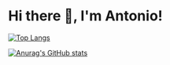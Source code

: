 # Hi there 👋, I'm Antonio!

[![Top Langs](https://github-readme-stats.vercel.app/api/top-langs/?username=antoniolandin&layout=donut-vertical)](https://github.com/anuraghazra/github-readme-stats)

[![Anurag's GitHub stats](https://github-readme-stats.vercel.app/api?username=antoniolandin)](https://github.com/anuraghazra/github-readme-stats)
